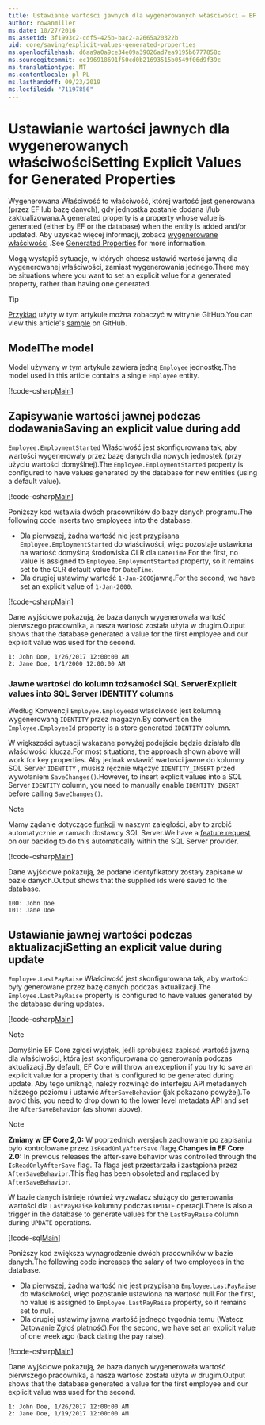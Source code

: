```yaml
---
title: Ustawianie wartości jawnych dla wygenerowanych właściwości — EF Core
author: rowanmiller
ms.date: 10/27/2016
ms.assetid: 3f1993c2-cdf5-425b-bac2-a2665a20322b
uid: core/saving/explicit-values-generated-properties
ms.openlocfilehash: d6aa9a0a9ce34e09a39026ad7ea9195b6777858c
ms.sourcegitcommit: ec196918691f50cd0b21693515b0549f06d9f39c
ms.translationtype: MT
ms.contentlocale: pl-PL
ms.lasthandoff: 09/23/2019
ms.locfileid: "71197856"
---
```

# <a name="setting-explicit-values-for-generated-properties"></a><span data-ttu-id="43fc7-102">Ustawianie wartości jawnych dla wygenerowanych właściwości</span><span class="sxs-lookup"><span data-stu-id="43fc7-102">Setting Explicit Values for Generated Properties</span></span>

<span data-ttu-id="43fc7-103">Wygenerowana Właściwość to właściwość, której wartość jest generowana (przez EF lub bazę danych), gdy jednostka zostanie dodana i/lub zaktualizowana.</span><span class="sxs-lookup"><span data-stu-id="43fc7-103">A generated property is a property whose value is generated (either by EF or the database) when the entity is added and/or updated.</span></span> <span data-ttu-id="43fc7-104">Aby uzyskać więcej informacji, zobacz [wygenerowane właściwości](../modeling/generated-properties.md) .</span><span class="sxs-lookup"><span data-stu-id="43fc7-104">See [Generated Properties](../modeling/generated-properties.md) for more information.</span></span>

<span data-ttu-id="43fc7-105">Mogą wystąpić sytuacje, w których chcesz ustawić wartość jawną dla wygenerowanej właściwości, zamiast wygenerowania jednego.</span><span class="sxs-lookup"><span data-stu-id="43fc7-105">There may be situations where you want to set an explicit value for a generated property, rather than having one generated.</span></span>

> [!TIP]  
> <span data-ttu-id="43fc7-106">[Przykład](https://github.com/aspnet/EntityFramework.Docs/tree/master/samples/core/Saving/ExplicitValuesGenerateProperties/) użyty w tym artykule można zobaczyć w witrynie GitHub.</span><span class="sxs-lookup"><span data-stu-id="43fc7-106">You can view this article's [sample](https://github.com/aspnet/EntityFramework.Docs/tree/master/samples/core/Saving/ExplicitValuesGenerateProperties/) on GitHub.</span></span>

## <a name="the-model"></a><span data-ttu-id="43fc7-107">Model</span><span class="sxs-lookup"><span data-stu-id="43fc7-107">The model</span></span>

<span data-ttu-id="43fc7-108">Model używany w tym artykule zawiera jedną `Employee` jednostkę.</span><span class="sxs-lookup"><span data-stu-id="43fc7-108">The model used in this article contains a single `Employee` entity.</span></span>

[!code-csharp[Main](../../../samples/core/Saving/ExplicitValuesGenerateProperties/Employee.cs#Sample)]

## <a name="saving-an-explicit-value-during-add"></a><span data-ttu-id="43fc7-109">Zapisywanie wartości jawnej podczas dodawania</span><span class="sxs-lookup"><span data-stu-id="43fc7-109">Saving an explicit value during add</span></span>

<span data-ttu-id="43fc7-110">`Employee.EmploymentStarted` Właściwość jest skonfigurowana tak, aby wartości wygenerowały przez bazę danych dla nowych jednostek (przy użyciu wartości domyślnej).</span><span class="sxs-lookup"><span data-stu-id="43fc7-110">The `Employee.EmploymentStarted` property is configured to have values generated by the database for new entities (using a default value).</span></span>

[!code-csharp[Main](../../../samples/core/Saving/ExplicitValuesGenerateProperties/EmployeeContext.cs#EmploymentStarted)]

<span data-ttu-id="43fc7-111">Poniższy kod wstawia dwóch pracowników do bazy danych programu.</span><span class="sxs-lookup"><span data-stu-id="43fc7-111">The following code inserts two employees into the database.</span></span>
* <span data-ttu-id="43fc7-112">Dla pierwszej, żadna wartość nie jest przypisana `Employee.EmploymentStarted` do właściwości, więc pozostaje ustawiona na wartość domyślną środowiska CLR dla `DateTime`.</span><span class="sxs-lookup"><span data-stu-id="43fc7-112">For the first, no value is assigned to `Employee.EmploymentStarted` property, so it remains set to the CLR default value for `DateTime`.</span></span>
* <span data-ttu-id="43fc7-113">Dla drugiej ustawimy wartość `1-Jan-2000`jawną.</span><span class="sxs-lookup"><span data-stu-id="43fc7-113">For the second, we have set an explicit value of `1-Jan-2000`.</span></span>

[!code-csharp[Main](../../../samples/core/Saving/ExplicitValuesGenerateProperties/Sample.cs#EmploymentStarted)]

<span data-ttu-id="43fc7-114">Dane wyjściowe pokazują, że baza danych wygenerowała wartość pierwszego pracownika, a nasza wartość została użyta w drugim.</span><span class="sxs-lookup"><span data-stu-id="43fc7-114">Output shows that the database generated a value for the first employee and our explicit value was used for the second.</span></span>

``` Console
1: John Doe, 1/26/2017 12:00:00 AM
2: Jane Doe, 1/1/2000 12:00:00 AM
```

### <a name="explicit-values-into-sql-server-identity-columns"></a><span data-ttu-id="43fc7-115">Jawne wartości do kolumn tożsamości SQL Server</span><span class="sxs-lookup"><span data-stu-id="43fc7-115">Explicit values into SQL Server IDENTITY columns</span></span>

<span data-ttu-id="43fc7-116">Według Konwencji `Employee.EmployeeId` właściwość jest kolumną wygenerowaną `IDENTITY` przez magazyn.</span><span class="sxs-lookup"><span data-stu-id="43fc7-116">By convention the `Employee.EmployeeId` property is a store generated `IDENTITY` column.</span></span>

<span data-ttu-id="43fc7-117">W większości sytuacji wskazane powyżej podejście będzie działało dla właściwości klucza.</span><span class="sxs-lookup"><span data-stu-id="43fc7-117">For most situations, the approach shown above will work for key properties.</span></span> <span data-ttu-id="43fc7-118">Aby jednak wstawić wartości jawne do kolumny SQL Server `IDENTITY` , musisz ręcznie włączyć `IDENTITY_INSERT` przed wywołaniem `SaveChanges()`.</span><span class="sxs-lookup"><span data-stu-id="43fc7-118">However, to insert explicit values into a SQL Server `IDENTITY` column, you need to manually enable `IDENTITY_INSERT` before calling `SaveChanges()`.</span></span>

> [!NOTE]  
> <span data-ttu-id="43fc7-119">Mamy żądanie dotyczące [funkcji](https://github.com/aspnet/EntityFramework/issues/703) w naszym zaległości, aby to zrobić automatycznie w ramach dostawcy SQL Server.</span><span class="sxs-lookup"><span data-stu-id="43fc7-119">We have a [feature request](https://github.com/aspnet/EntityFramework/issues/703) on our backlog to do this automatically within the SQL Server provider.</span></span>

[!code-csharp[Main](../../../samples/core/Saving/ExplicitValuesGenerateProperties/Sample.cs#EmployeeId)]

<span data-ttu-id="43fc7-120">Dane wyjściowe pokazują, że podane identyfikatory zostały zapisane w bazie danych.</span><span class="sxs-lookup"><span data-stu-id="43fc7-120">Output shows that the supplied ids were saved to the database.</span></span>

``` Console
100: John Doe
101: Jane Doe
```

## <a name="setting-an-explicit-value-during-update"></a><span data-ttu-id="43fc7-121">Ustawianie jawnej wartości podczas aktualizacji</span><span class="sxs-lookup"><span data-stu-id="43fc7-121">Setting an explicit value during update</span></span>

<span data-ttu-id="43fc7-122">`Employee.LastPayRaise` Właściwość jest skonfigurowana tak, aby wartości były generowane przez bazę danych podczas aktualizacji.</span><span class="sxs-lookup"><span data-stu-id="43fc7-122">The `Employee.LastPayRaise` property is configured to have values generated by the database during updates.</span></span>

[!code-csharp[Main](../../../samples/core/Saving/ExplicitValuesGenerateProperties/EmployeeContext.cs#LastPayRaise)]

> [!NOTE]  
> <span data-ttu-id="43fc7-123">Domyślnie EF Core zgłosi wyjątek, jeśli spróbujesz zapisać wartość jawną dla właściwości, która jest skonfigurowana do generowania podczas aktualizacji.</span><span class="sxs-lookup"><span data-stu-id="43fc7-123">By default, EF Core will throw an exception if you try to save an explicit value for a property that is configured to be generated during update.</span></span> <span data-ttu-id="43fc7-124">Aby tego uniknąć, należy rozwinąć do interfejsu API metadanych niższego poziomu i ustawić `AfterSaveBehavior` (jak pokazano powyżej).</span><span class="sxs-lookup"><span data-stu-id="43fc7-124">To avoid this, you need to drop down to the lower level metadata API and set the `AfterSaveBehavior` (as shown above).</span></span>

> [!NOTE]  
> <span data-ttu-id="43fc7-125">**Zmiany w EF Core 2,0:** W poprzednich wersjach zachowanie po zapisaniu było kontrolowane przez `IsReadOnlyAfterSave` flagę.</span><span class="sxs-lookup"><span data-stu-id="43fc7-125">**Changes in EF Core 2.0:** In previous releases the after-save behavior was controlled through the `IsReadOnlyAfterSave` flag.</span></span> <span data-ttu-id="43fc7-126">Ta flaga jest przestarzała i zastąpiona przez `AfterSaveBehavior`.</span><span class="sxs-lookup"><span data-stu-id="43fc7-126">This flag has been obsoleted and replaced by `AfterSaveBehavior`.</span></span>

<span data-ttu-id="43fc7-127">W bazie danych istnieje również wyzwalacz służący do generowania wartości dla `LastPayRaise` kolumny podczas `UPDATE` operacji.</span><span class="sxs-lookup"><span data-stu-id="43fc7-127">There is also a trigger in the database to generate values for the `LastPayRaise` column during `UPDATE` operations.</span></span>

[!code-sql[Main](../../../samples/core/Saving/ExplicitValuesGenerateProperties/employee_UPDATE.sql)]

<span data-ttu-id="43fc7-128">Poniższy kod zwiększa wynagrodzenie dwóch pracowników w bazie danych.</span><span class="sxs-lookup"><span data-stu-id="43fc7-128">The following code increases the salary of two employees in the database.</span></span>
* <span data-ttu-id="43fc7-129">Dla pierwszej, żadna wartość nie jest przypisana `Employee.LastPayRaise` do właściwości, więc pozostanie ustawiona na wartość null.</span><span class="sxs-lookup"><span data-stu-id="43fc7-129">For the first, no value is assigned to `Employee.LastPayRaise` property, so it remains set to null.</span></span>
* <span data-ttu-id="43fc7-130">Dla drugiej ustawimy jawną wartość jednego tygodnia temu (Wstecz Datowanie Zgłoś płatność).</span><span class="sxs-lookup"><span data-stu-id="43fc7-130">For the second, we have set an explicit value of one week ago (back dating the pay raise).</span></span>

[!code-csharp[Main](../../../samples/core/Saving/ExplicitValuesGenerateProperties/Sample.cs#LastPayRaise)]

<span data-ttu-id="43fc7-131">Dane wyjściowe pokazują, że baza danych wygenerowała wartość pierwszego pracownika, a nasza wartość została użyta w drugim.</span><span class="sxs-lookup"><span data-stu-id="43fc7-131">Output shows that the database generated a value for the first employee and our explicit value was used for the second.</span></span>

``` Console
1: John Doe, 1/26/2017 12:00:00 AM
2: Jane Doe, 1/19/2017 12:00:00 AM
```
